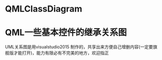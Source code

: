 # QMLClassDiagram
# QML一些基本控件的继承关系图
UML关系图是用visualstudio2015 制作的，共享出来方便自己增删内容(一定要旗舰版才能打开)，能力有限必有不完美的地方，欢迎指正

